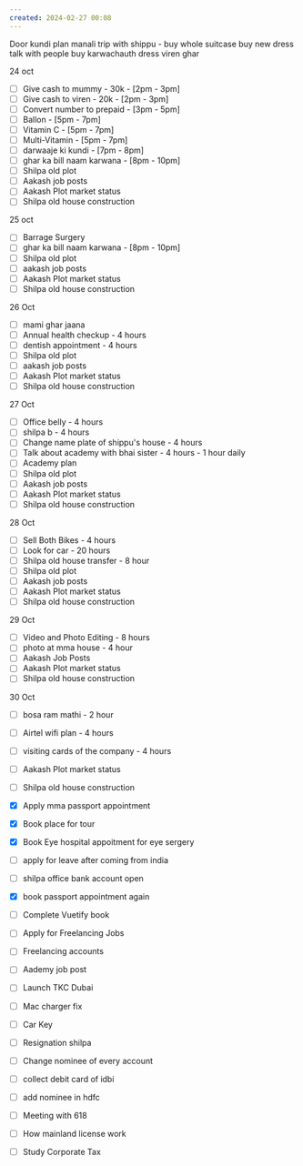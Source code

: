 ```yaml
---
created: 2024-02-27 00:08
---
```

Door kundi
plan manali trip with shippu - buy 
	whole suitcase
	buy new dress
	talk with people
buy karwachauth dress
viren ghar 


24 oct
- [ ] Give cash to mummy - 30k - [2pm - 3pm]
- [ ] Give cash to viren - 20k - [2pm - 3pm]
- [ ] Convert number to prepaid - [3pm - 5pm]
- [ ] Ballon - [5pm - 7pm]
- [ ] Vitamin C - [5pm - 7pm]
- [ ] Multi-Vitamin - [5pm - 7pm]
- [ ] darwaaje ki kundi - [7pm - 8pm]
- [ ] ghar ka bill naam karwana - [8pm - 10pm]
- [ ] Shilpa old plot 
- [ ] Aakash job posts
- [ ] Aakash Plot market status
- [ ] Shilpa old house construction

25 oct
- [ ] Barrage Surgery
- [ ] ghar ka bill naam karwana - [8pm - 10pm]
- [ ] Shilpa old plot 
- [ ] aakash job posts
- [ ] Aakash Plot market status
- [ ] Shilpa old house construction

26 Oct

- [ ] mami ghar jaana
- [ ] Annual health checkup - 4 hours
- [ ] dentish appointment - 4 hours
- [ ] Shilpa old plot
- [ ] aakash job posts
- [ ] Aakash Plot market status
- [ ] Shilpa old house construction

27 Oct

- [ ] Office belly - 4 hours
- [ ] shilpa b - 4 hours
- [ ] Change name plate of shippu's house - 4 hours
- [ ] Talk about academy with bhai sister - 4 hours - 1 hour daily
- [ ] Academy plan 
- [ ] Shilpa old plot
- [ ] Aakash job posts
- [ ] Aakash Plot market status
- [ ] Shilpa old house construction

28 Oct
- [ ] Sell Both Bikes - 4 hours
- [ ] Look for car - 20 hours
- [ ] Shilpa old house transfer - 8 hour
- [ ] Shilpa old plot
- [ ] Aakash job posts
- [ ] Aakash Plot market status
- [ ] Shilpa old house construction

29 Oct
- [ ] Video and Photo Editing - 8 hours
- [ ] photo at mma house - 4 hour
- [ ] Aakash Job Posts
- [ ] Aakash Plot market status
- [ ] Shilpa old house construction

30 Oct
- [ ] bosa ram mathi - 2 hour
- [ ] Airtel wifi plan - 4 hours
- [ ] visiting cards of the company - 4 hours
- [ ] Aakash Plot market status
- [ ] Shilpa old house construction


- [x] Apply mma passport appointment
- [x] Book place for tour
- [x] Book Eye hospital appoitment for eye sergery





- [ ] apply for leave after coming from india
- [ ] shilpa office bank account open
- [x] book passport appointment again
- [ ] Complete Vuetify book
- [ ] Apply for Freelancing Jobs
- [ ] Freelancing accounts
- [ ] Aademy job post
- [ ] Launch TKC Dubai
- [ ] Mac charger fix
- [ ] Car Key 
- [ ] Resignation shilpa
- [ ] Change nominee of every account
- [ ] collect debit card of idbi
- [ ] add nominee in hdfc 
- [ ] Meeting with 618
- [ ] How mainland license work
- [ ] Study Corporate Tax
